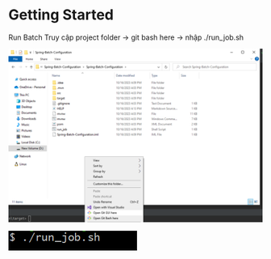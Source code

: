 # Getting Started

Run Batch 
    Truy cập project folder -> git bash here -> nhập ./run_job.sh
    
![img.png](img.png)

![img_1.png](img_1.png)